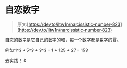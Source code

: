 # 自恋数字

> 原文:[https://dev.to/iltw1n/narcissistic-number-823](https://dev.to/iltw1n/narcissistic-number-823)

自恋的数字是它自己的数字的和，每一个数字都是数字的幂。

例如:1^3 + 5^3 + 3^3 = 1 + 125 + 27 = 153

去实践！:D